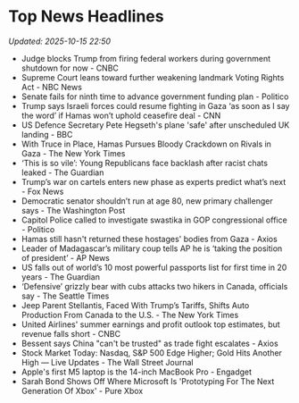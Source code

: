 # Top News Headlines

_Updated: 2025-10-15 22:50_

- Judge blocks Trump from firing federal workers during government shutdown for now - CNBC
- Supreme Court leans toward further weakening landmark Voting Rights Act - NBC News
- Senate fails for ninth time to advance government funding plan - Politico
- Trump says Israeli forces could resume fighting in Gaza ‘as soon as I say the word’ if Hamas won’t uphold ceasefire deal - CNN
- US Defence Secretary Pete Hegseth's plane 'safe' after unscheduled UK landing - BBC
- With Truce in Place, Hamas Pursues Bloody Crackdown on Rivals in Gaza - The New York Times
- ‘This is so vile’: Young Republicans face backlash after racist chats leaked - The Guardian
- Trump’s war on cartels enters new phase as experts predict what’s next - Fox News
- Democratic senator shouldn’t run at age 80, new primary challenger says - The Washington Post
- Capitol Police called to investigate swastika in GOP congressional office - Politico
- Hamas still hasn't returned these hostages' bodies from Gaza - Axios
- Leader of Madagascar’s military coup tells AP he is ‘taking the position of president’ - AP News
- US falls out of world’s 10 most powerful passports list for first time in 20 years - The Guardian
- ‘Defensive’ grizzly bear with cubs attacks two hikers in Canada, officials say - The Seattle Times
- Jeep Parent Stellantis, Faced With Trump’s Tariffs, Shifts Auto Production From Canada to the U.S. - The New York Times
- United Airlines' summer earnings and profit outlook top estimates, but revenue falls short - CNBC
- Bessent says China "can't be trusted" as trade fight escalates - Axios
- Stock Market Today: Nasdaq, S&P 500 Edge Higher; Gold Hits Another High — Live Updates - The Wall Street Journal
- Apple's first M5 laptop is the 14-inch MacBook Pro - Engadget
- Sarah Bond Shows Off Where Microsoft Is 'Prototyping For The Next Generation Of Xbox' - Pure Xbox